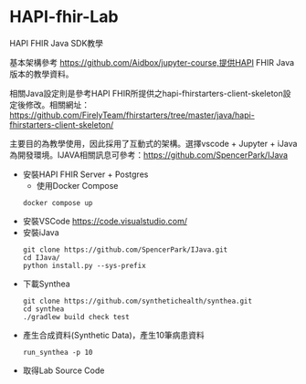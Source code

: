 # HAPI-fhir-Lab
HAPI FHIR Java SDK教學

基本架構參考 https://github.com/Aidbox/jupyter-course,提供HAPI FHIR Java版本的教學資料。

相關Java設定則是參考HAPI FHIR所提供之hapi-fhirstarters-client-skeleton設定後修改。相關網址：https://github.com/FirelyTeam/fhirstarters/tree/master/java/hapi-fhirstarters-client-skeleton/

主要目的為教學使用，因此採用了互動式的架構。選擇vscode + Jupyter + iJava為開發環境。IJAVA相關訊息可參考：https://github.com/SpencerPark/IJava

- 安裝HAPI FHIR Server + Postgres
  - 使用Docker Compose 
  ```
  docker compose up
  ```
- 安裝VSCode https://code.visualstudio.com/
- 安裝iJava
  ```
  git clone https://github.com/SpencerPark/IJava.git
  cd IJava/
  python install.py --sys-prefix
  ```
- 下載Synthea
  ```
  git clone https://github.com/synthetichealth/synthea.git
  cd synthea
  ./gradlew build check test
  ```
- 產生合成資料(Synthetic Data)，產生10筆病患資料
  ```
  run_synthea -p 10
  ```
- 取得Lab Source Code
